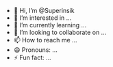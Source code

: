 - 👋 Hi, I’m @Superinsik
- 👀 I’m interested in ...
- 🌱 I’m currently learning ...
- 💞️ I’m looking to collaborate on ...
- 📫 How to reach me ...
- 😄 Pronouns: ...
- ⚡ Fun fact: ...

<!---
Superinsik/Superinsik is a ✨ special ✨ repository because its `README.md` (this file) appears on your GitHub profile.
You can click the Preview link to take a look at your changes.
--->
